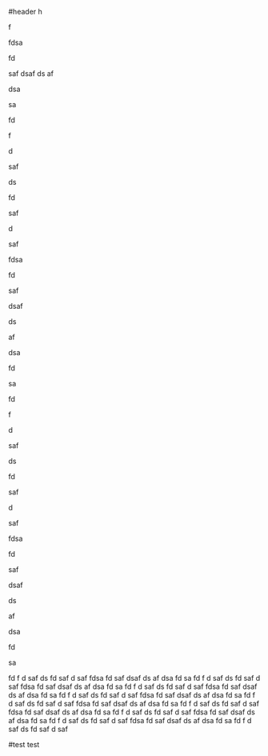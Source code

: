 #header
h

f

fdsa

fd

saf
dsaf
ds
af

dsa




sa

fd

f

d

saf

ds

fd

saf

d

saf



fdsa

fd

saf

dsaf

ds

af

dsa

fd

sa

fd

f

d

saf

ds

fd

saf

d

saf

fdsa

fd

saf

dsaf

ds

af

dsa

fd

sa

fd
f
d
saf
ds
fd
saf
d
saf
fdsa
fd
saf
dsaf
ds
af
dsa
fd
sa
fd
f
d
saf
ds
fd
saf
d
saf
fdsa
fd
saf
dsaf
ds
af
dsa
fd
sa
fd
f
d
saf
ds
fd
saf
d
saf
fdsa
fd
saf
dsaf
ds
af
dsa
fd
sa
fd
f
d
saf
ds
fd
saf
d
saf
fdsa
fd
saf
dsaf
ds
af
dsa
fd
sa
fd
f
d
saf
ds
fd
saf
d
saf
fdsa
fd
saf
dsaf
ds
af
dsa
fd
sa
fd
f
d
saf
ds
fd
saf
d
saf
fdsa
fd
saf
dsaf
ds
af
dsa
fd
sa
fd
f
d
saf
ds
fd
saf
d
saf
fdsa
fd
saf
dsaf
ds
af
dsa
fd
sa
fd
f
d
saf
ds
fd
saf
d
saf
fdsa
fd
saf
dsaf
ds
af
dsa
fd
sa
fd
f
d
saf
ds
fd
saf
d
saf

#test
test
